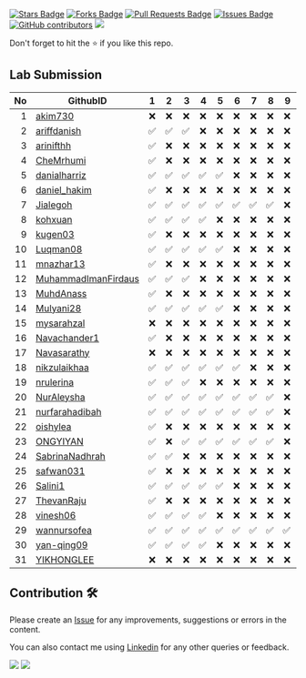 <a href="https://github.com/drshahizan/software-engineering/stargazers"><img src="https://img.shields.io/github/stars/drshahizan/software-engineering" alt="Stars Badge"/></a>
<a href="https://github.com/drshahizan/software-engineering/network/members"><img src="https://img.shields.io/github/forks/drshahizan/software-engineering" alt="Forks Badge"/></a>
<a href="https://github.com/drshahizan/software-engineering/pulls"><img src="https://img.shields.io/github/issues-pr/drshahizan/software-engineering" alt="Pull Requests Badge"/></a>
<a href="https://github.com/drshahizan/software-engineering/issues"><img src="https://img.shields.io/github/issues/drshahizan/software-engineering" alt="Issues Badge"/></a>
<a href="https://github.com/drshahizan/software-engineering/graphs/contributors"><img alt="GitHub contributors" src="https://img.shields.io/github/contributors/drshahizan/software-engineering?color=2b9348"></a>
![](https://visitor-badge.glitch.me/badge?page_id=drshahizan/software-engineering)

Don't forget to hit the :star: if you like this repo.

## Lab Submission


| No | GithubID | 1 | 2 | 3 | 4 | 5 | 6 | 7 | 8 | 9 | 10 |
| -----: | ----- | :------: | :------: | ------:|------:|------:| ------:|------:|------:|------:| ------:|
| 1 | [akim730](https://github.com/akim730) |:x:|:x:|:x:|:x:|:x:|:x:|:x:|:x:|:x:|
| 2 | [ariffdanish](https://github.com/ariffdanish) |:white_check_mark:|:white_check_mark:|:white_check_mark:|:x:|:x:|:x:|:x:|:x:|:x:|
| 3 | [arinifthh](https://github.com/arinifthh) |:white_check_mark:|:x:|:x:|:x:|:x:|:x:|:x:|:x:|:x:|
| 4 | [CheMrhumi](https://github.com/CheMrhumi) |:white_check_mark:|:x:|:x:|:x:|:x:|:x:|:x:|:x:|:x:|
| 5 | [danialharriz](https://github.com/danialharriz)  |:white_check_mark:|:white_check_mark:|:white_check_mark:|:white_check_mark:|:white_check_mark:|:x:|:x:|:x:|:x:|
| 6 | [daniel_hakim](https://github.com/daniel_hakim)  |:white_check_mark:|:x:|:x:|:x:|:x:|:x:|:x:|:x:|:x:|
| 7 | [Jialegoh](https://github.com/Jialegoh)  |:white_check_mark:|:white_check_mark:|:white_check_mark:|:white_check_mark:|:white_check_mark:|:white_check_mark:|:white_check_mark:|:white_check_mark:|:x:|
| 8 | [kohxuan](https://github.com/kohxuan)  |:white_check_mark:|:white_check_mark:|:white_check_mark:|:white_check_mark:|:x:|:x:|:x:|:x:|:x:|
| 9 | [kugen03](https://github.com/kugen03)  |:white_check_mark:|:x:|:x:|:x:|:x:|:x:|:x:|:x:|:x:|
| 10 | [Luqman08](https://github.com/Luqman08)  |:white_check_mark:|:white_check_mark:|:white_check_mark:|:white_check_mark:|:white_check_mark:|:x:|:x:|:x:|:x:|
| 11 | [mnazhar13](https://github.com/mnazhar13)  |:white_check_mark:|:x:|:x:|:x:|:x:|:x:|:x:|:x:|:x:|
| 12 | [MuhammadImanFirdaus](https://github.com/MuhammadImanFirdaus)  |:white_check_mark:|:white_check_mark:|:white_check_mark:|:x:|:x:|:x:|:x:|:x:|:x:|
| 13 | [MuhdAnass](https://github.com/MuhdAnass)  |:white_check_mark:|:x:|:x:|:x:|:x:|:x:|:x:|:x:|:x:|
| 14 | [Mulyani28](https://github.com/Mulyani28)  |:white_check_mark:|:white_check_mark:|:white_check_mark:|:white_check_mark:|:white_check_mark:|:x:|:x:|:x:|:x:|
| 15 | [mysarahzal](https://github.com/mysarahzal)  |:x:|:x:|:x:|:x:|:x:|:x:|:x:|:x:|:x:|
| 16 | [Navachander1](https://github.com/Navachander1) |:white_check_mark:|:x:|:x:|:x:|:x:|:x:|:x:|:x:|:x:|
| 17 | [Navasarathy](https://github.com/Navasarathy)  |:x:|:x:|:x:|:x:|:x:|:x:|:x:|:x:|:x:|
| 18 | [nikzulaikhaa](https://github.com/nikzulaikhaa)  |:white_check_mark:|:white_check_mark:|:white_check_mark:|:white_check_mark:|:white_check_mark:|:white_check_mark:|:x:|:x:|:x:|
| 19 | [nrulerina](https://github.com/nrulerina)  |:white_check_mark:|:white_check_mark:|:white_check_mark:|:x:|:x:|:x:|:x:|:x:|:x:|
| 20 | [NurAleysha](https://github.com/NurAleysha)  |:white_check_mark:|:white_check_mark:|:white_check_mark:|:white_check_mark:|:white_check_mark:|:white_check_mark:|:white_check_mark:|:white_check_mark:|:x:|
| 21 | [nurfarahadibah](https://github.com/nurfarahadibah)  |:white_check_mark:|:white_check_mark:|:white_check_mark:|:white_check_mark:|:white_check_mark:|:white_check_mark:|:white_check_mark:|:white_check_mark:|:x:|
| 22 | [oishylea](https://github.com/oishylea)  | :white_check_mark:|:x:|:x:|:x:|:x:|:x:|:x:|:x:|:x:|
| 23 | [ONGYIYAN](https://github.com/ONGYIYAN)  |:white_check_mark:|:x:|:white_check_mark:|:white_check_mark:|:white_check_mark:|:white_check_mark:|:white_check_mark:|:white_check_mark:|:x:|
| 24 | [SabrinaNadhrah](https://github.com/SabrinaNadhrah)  |:white_check_mark:|:white_check_mark:|:x:|:x:|:x:|:x:|:x:|:x:|:x:|
| 25 | [safwan031](https://github.com/safwan031)  |:white_check_mark:|:x:|:x:|:x:|:x:|:x:|:x:|:x:|:x:|
| 26 | [Salini1](https://github.com/Salini1)  |:white_check_mark:|:white_check_mark:|:white_check_mark:|:white_check_mark:|:white_check_mark:|:x:|:x:|:x:|:x:|
| 27 | [ThevanRaju](https://github.com/ThevanRaju)  |:white_check_mark:|:x:|:x:|:x:|:x:|:x:|:x:|:x:|:x:|
| 28 | [vinesh06](https://github.com/vinesh06)  |:white_check_mark:|:white_check_mark:|:white_check_mark:|:white_check_mark:|:x:|:x:|:x:|:x:|:x:|
| 29 | [wannursofea](https://github.com/wannursofea)  |:white_check_mark:|:white_check_mark:|:white_check_mark:|:white_check_mark:|:white_check_mark:|:white_check_mark:|:white_check_mark:|:white_check_mark:|:white_check_mark:|
| 30 | [yan-qing09](https://github.com/yan-qing09)  |:white_check_mark:|:white_check_mark:|:white_check_mark:|:white_check_mark:|:x:|:x:|:x:|:x:|:x:|
| 31 | [YIKHONGLEE](https://github.com/YIKHONGLEE)  |:x:|:x:|:x:|:x:|:x:|:x:|:x:|:x:|:x:|



## Contribution 🛠️
Please create an [Issue](https://github.com/drshahizan/software-engineering/issues) for any improvements, suggestions or errors in the content.

You can also contact me using [Linkedin](https://www.linkedin.com/in/drshahizan/) for any other queries or feedback.

![](https://komarev.com/ghpvc/?username=drshahizan&label=Views&color=0e75b6&style=flat)
![](https://hit.yhype.me/github/profile?user_id=81284918)

